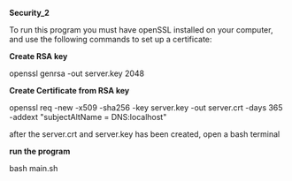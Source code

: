 **Security_2**

To run this program you must have openSSL installed on your computer, and use the following commands to set up a certificate:

**Create RSA key**

openssl genrsa -out server.key 2048

**Create Certificate from RSA key**

openssl req -new -x509 -sha256 -key server.key -out server.crt -days 365 -addext "subjectAltName = DNS:localhost"

after the server.crt and server.key has been created, open a bash terminal

**run the program**

bash main.sh
